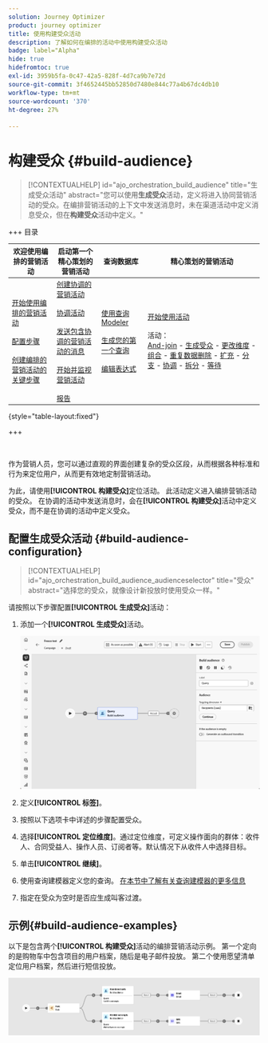 ```yaml
---
solution: Journey Optimizer
product: journey optimizer
title: 使用构建受众活动
description: 了解如何在编排的活动中使用构建受众活动
badge: label="Alpha"
hide: true
hidefromtoc: true
exl-id: 3959b5fa-0c47-42a5-828f-4d7ca9b7e72d
source-git-commit: 3f4652445bb52850d7480e844c77a4b67dc4db10
workflow-type: tm+mt
source-wordcount: '370'
ht-degree: 27%

---
```


# 构建受众 {#build-audience}

>[!CONTEXTUALHELP]
>id="ajo_orchestration_build_audience"
>title="生成受众活动"
>abstract="您可以使用&#x200B;**生成受众**&#x200B;活动，定义将进入协同营销活动的受众。在编排营销活动的上下文中发送消息时，未在渠道活动中定义消息受众，但在&#x200B;**构建受众**&#x200B;活动中定义。"

+++ 目录

| 欢迎使用编排的营销活动 | 启动第一个精心策划的营销活动 | 查询数据库 | 精心策划的营销活动 |
|---|---|---|---|
| [开始使用编排的营销活动](../gs-orchestrated-campaigns.md)<br/><br/>[配置步骤](../configuration-steps.md)<br/><br/>[创建编排的营销活动的关键步骤](../gs-campaign-creation.md) | [创建协调的营销活动](../create-orchestrated-campaign.md)<br/><br/>[协调活动](../orchestrate-activities.md)<br/><br/>[发送包含协调的营销活动的消息](../send-messages.md)<br/><br/>[开始并监视营销活动](../start-monitor-campaigns.md)<br/><br/>[报告](../reporting-campaigns.md) | [使用查询Modeler](../orchestrated-rule-builder.md)<br/><br/>[生成您的第一个查询](../build-query.md)<br/><br/>[编辑表达式](../edit-expressions.md) | [开始使用活动](about-activities.md)<br/><br/>活动：<br/>[And-join](and-join.md) - [生成受众](build-audience.md) - [更改维度](change-dimension.md) - [组合](combine.md) - [重复数据删除](deduplication.md) - [扩充](enrichment.md) - [分支](fork.md) - [协调](reconciliation.md) - [拆分](split.md) - [等待](wait.md) |

{style="table-layout:fixed"}

+++

<br/>

作为营销人员，您可以通过直观的界面创建复杂的受众区段，从而根据各种标准和行为来定位用户，从而更有效地定制营销活动。

为此，请使用&#x200B;**[!UICONTROL 构建受众]**&#x200B;定位活动。 此活动定义进入编排营销活动的受众。 在协调的活动中发送消息时，会在&#x200B;**[!UICONTROL 构建受众]**&#x200B;活动中定义受众，而不是在协调的活动中定义受众。

## 配置生成受众活动 {#build-audience-configuration}

>[!CONTEXTUALHELP]
>id="ajo_orchestration_build_audience_audienceselector"
>title="受众"
>abstract="选择您的受众，就像设计新投放时使用受众一样。"

请按照以下步骤配置&#x200B;**[!UICONTROL 生成受众]**&#x200B;活动：

1. 添加一个&#x200B;**[!UICONTROL 生成受众]**&#x200B;活动。

   ![](../assets/build-audience.png)

1. 定义&#x200B;**[!UICONTROL 标签]**。

1. 按照以下选项卡中详述的步骤配置受众。

1. 选择&#x200B;**[!UICONTROL 定位维度]**。通过定位维度，可定义操作面向的群体：收件人、合同受益人、操作人员、订阅者等。默认情况下从收件人中选择目标。

1. 单击&#x200B;**[!UICONTROL 继续]**。

1. 使用查询建模器定义您的查询。 [在本节中了解有关查询建模器的更多信息](../orchestrated-rule-builder.md)

1. 指定在受众为空时是否应生成叫客过渡。

## 示例{#build-audience-examples}

以下是包含两个&#x200B;**[!UICONTROL 构建受众]**&#x200B;活动的编排营销活动示例。 第一个定向的是购物车中包含项目的用户档案，随后是电子邮件投放。 第二个使用愿望清单定位用户档案，然后进行短信投放。

![](../assets/build-audience-2.png)
